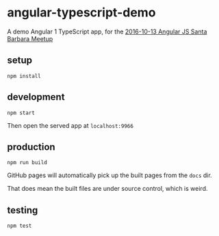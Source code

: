 angular-typescript-demo
=======================

A demo Angular 1 TypeScript app, for the [2016-10-13 Angular JS
Santa Barbara Meetup](https://www.meetup.com/AngularJS-Santa-Barbara/events/233258540/)

setup
-----
```
npm install
```

development
-----------
```
npm start
```
Then open the served app at `localhost:9966`

production
----------------------
```
npm run build
```
GitHub pages will automatically pick up the built pages from the `docs` dir.

That does mean the built files are under source control, which is weird.

testing
-------
```
npm test
```
